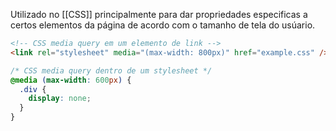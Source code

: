 Utilizado no [[CSS]] principalmente para dar propriedades especificas a certos elementos da página de acordo com o tamanho de tela do usúario.

```html
<!-- CSS media query em um elemento de link -->
<link rel="stylesheet" media="(max-width: 800px)" href="example.css" />
```

```css
/* CSS media query dentro de um stylesheet */
@media (max-width: 600px) {
  .div {
    display: none;
  }
}
```
